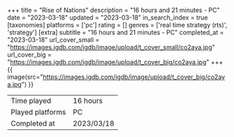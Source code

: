 +++
title = "Rise of Nations"
description = "16 hours and 21 minutes - PC"
date = "2023-03-18"
updated = "2023-03-18"
in_search_index = true
[taxonomies]
platforms = ['pc']
rating = []
genres = ['real time strategy (rts)', 'strategy']
[extra]
subtitle = "16 hours and 21 minutes - PC"
completed_at = "2023-03-18"
url_cover_small = "https://images.igdb.com/igdb/image/upload/t_cover_small/co2aya.jpg"
url_cover_big = "https://images.igdb.com/igdb/image/upload/t_cover_big/co2aya.jpg"
+++
{{ image(src="https://images.igdb.com/igdb/image/upload/t_cover_big/co2aya.jpg") }}

|              |            |
| ------------ | ---------- |
| Time played  | 16 hours |
| Played platforms    | PC |
| Completed at | 2023/03/18 |


